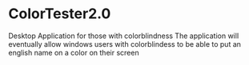 # ColorTester2.0
Desktop Application for those with colorblindness
The application will eventually allow windows users with colorblindess to be able to put an english name on a color on their screen
